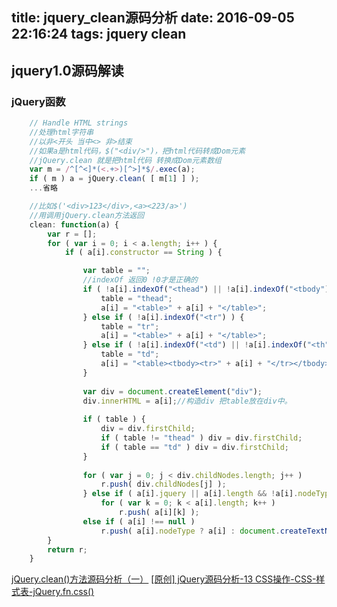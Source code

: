 title: jquery_clean源码分析
date: 2016-09-05 22:16:24
tags: jquery clean
---

##   jquery1.0源码解读

### jQuery函数
```javascript
	// Handle HTML strings
	//处理html字符串
	//以非<开头 当中<> 非>结束
	//如果a是html代码，$("<div/>")，把html代码转成Dom元素
    //jQuery.clean 就是把html代码 转换成Dom元素数组
	var m = /^[^<]*(<.+>)[^>]*$/.exec(a);
	if ( m ) a = jQuery.clean( [ m[1] ] );
	...省略
```

```javascript
    //比如$('<div>123</div>,<a><223/a>')
    //用调用jQuery.clean方法返回
	clean: function(a) {
		var r = [];
		for ( var i = 0; i < a.length; i++ ) {
			if ( a[i].constructor == String ) {

				var table = "";
	            //indexOf 返回0 !0才是正确的
				if ( !a[i].indexOf("<thead") || !a[i].indexOf("<tbody") ) {
					table = "thead";
					a[i] = "<table>" + a[i] + "</table>";
				} else if ( !a[i].indexOf("<tr") ) {
					table = "tr";
					a[i] = "<table>" + a[i] + "</table>";
				} else if ( !a[i].indexOf("<td") || !a[i].indexOf("<th") ) {
					table = "td";
					a[i] = "<table><tbody><tr>" + a[i] + "</tr></tbody></table>";
				}
	
				var div = document.createElement("div");
				div.innerHTML = a[i];//构造div 把table放在div中。
	
				if ( table ) {
					div = div.firstChild;
					if ( table != "thead" ) div = div.firstChild;
					if ( table == "td" ) div = div.firstChild;
				}
	
				for ( var j = 0; j < div.childNodes.length; j++ )
					r.push( div.childNodes[j] );
				} else if ( a[i].jquery || a[i].length && !a[i].nodeType )
					for ( var k = 0; k < a[i].length; k++ )
						r.push( a[i][k] );
				else if ( a[i] !== null )
					r.push(	a[i].nodeType ? a[i] : document.createTextNode(a[i].toString()) );
		}
		return r;
	}
```
[jQuery.clean()方法源码分析（一）](http://www.cnblogs.com/yy-hh/p/4517223.html)
[[原创] jQuery源码分析-13 CSS操作-CSS-样式表-jQuery.fn.css()](http://www.cnblogs.com/nuysoft/archive/2011/12/22/2297923.html)
